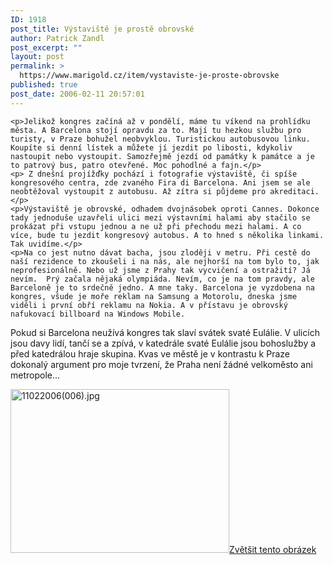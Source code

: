 ```yaml
---
ID: 1918
post_title: Výstaviště je prostě obrovské
author: Patrick Zandl
post_excerpt: ""
layout: post
permalink: >
  https://www.marigold.cz/item/vystaviste-je-proste-obrovske
published: true
post_date: 2006-02-11 20:57:01
---
```

	<p>Jelikož kongres začíná až v pondělí, máme tu víkend na prohlídku města. A Barcelona stojí opravdu za to. Mají tu hezkou službu pro turisty, v Praze bohužel neobvyklou. Turistickou autobusovou linku. Koupíte si denní lístek a můžete jí jezdit po libosti, kdykoliv nastoupit nebo vystoupit. Samozřejmě jezdí od památky k památce a je to patrový bus, patro otevřené. Moc pohodlné a fajn.</p>
	<p> Z dnešní projížďky pochází i fotografie výstaviště, či spíše kongresového centra, zde zvaného Fira di Barcelona. Ani jsem se ale neobtěžoval vystoupit z autobusu. Až zítra si půjdeme pro akreditaci.</p>
	<p>Výstaviště je obrovské, odhadem dvojnásobek oproti Cannes. Dokonce tady jednoduše uzavřeli ulici mezi výstavními halami aby stačilo se prokázat při vstupu jednou a ne už při přechodu mezi halami. A co více, bude tu jezdit kongresový autobus. A to hned s několika linkami. Tak uvidíme.</p>
	<p>Na co jest nutno dávat bacha, jsou zloději v metru. Při cestě do naší rezidence to zkoušeli i na nás, ale nejhorší na tom bylo to, jak neprofesionálně. Nebo už jsme z Prahy tak vycvičení a ostražití? Já nevím.  Prý začala nějaká olympiáda. Nevím, co je na tom pravdy, ale Barceloně je to srdečně jedno. A mne taky. Barcelona je vyzdobena na kongres, všude je moře reklam na Samsung a Motorolu, dneska jsme viděli i první obří reklamu na Nokia. A v přístavu je obrovský  nafukovací billboard na Windows Mobile. 
Pokud si Barcelona neužívá kongres tak slaví svátek svaté Eulálie. V ulicích jsou davy lidí, tančí se a zpívá, v katedrále svaté Eulálie jsou bohoslužby a před katedrálou hraje skupina. Kvas ve městě je v kontrastu k Praze dokonalý argument pro moje tvrzení, že Praha není žádné velkoměsto ani metropole...
</p><div class="box"><img src="/wp-content/uploads/1/thumb-233184874.jpg" alt="11022006(006).jpg" width="350" height="262" /><a href="/wp-content/uploads/1/mms-233184874.jpg" title="Zvětšit tento obrázek" onclick="window.open('/wp-content/1/mms-233184874.jpg','Zvětšit tento obrázek','width=1280,height=960,directories=no,location=no,menubar=no,scrollbars=no,status=no,toolbar=no,resizable=no');return false">Zvětšit tento obrázek</a></div>